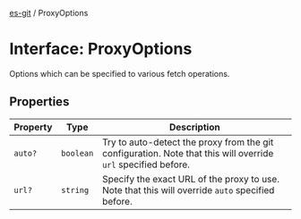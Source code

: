 [es-git](../globals.md) / ProxyOptions

# Interface: ProxyOptions

Options which can be specified to various fetch operations.

## Properties

| Property | Type | Description |
| ------ | ------ | ------ |
| <a id="auto"></a> `auto?` | `boolean` | Try to auto-detect the proxy from the git configuration. Note that this will override `url` specified before. |
| <a id="url"></a> `url?` | `string` | Specify the exact URL of the proxy to use. Note that this will override `auto` specified before. |
